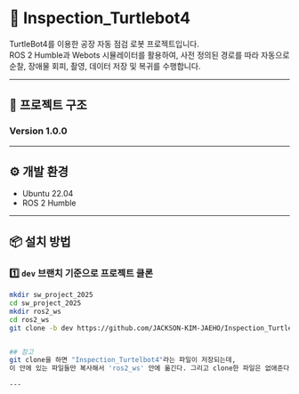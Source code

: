 # 🤖 Inspection_Turtlebot4

TurtleBot4를 이용한 공장 자동 점검 로봇 프로젝트입니다.  
ROS 2 Humble과 Webots 시뮬레이터를 활용하여, 사전 정의된 경로를 따라 자동으로 순찰, 장애물 회피, 촬영, 데이터 저장 및 복귀를 수행합니다.

---

## 📂 프로젝트 구조
 ### Version 1.0.0
 
---

## ⚙️ 개발 환경

- Ubuntu 22.04
- ROS 2 Humble

---

## 📦 설치 방법

### 1️⃣ `dev` 브랜치 기준으로 프로젝트 클론

```bash
mkdir sw_project_2025
cd sw_project_2025
mkdir ros2_ws
cd ros2_ws
git clone -b dev https://github.com/JACKSON-KIM-JAEHO/Inspection_Turtlebot4.git


## 참고
git clone을 하면 "Inspection_Turtelbot4"라는 파일이 저장되는데,
이 안에 있는 파일들만 복사해서 'ros2_ws' 안에 옮긴다. 그리고 clone한 파일은 없애준다.

---


